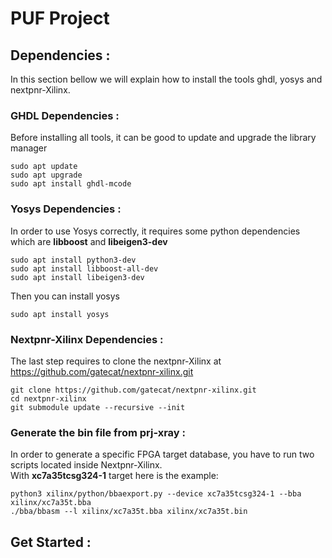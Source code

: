 # PUF Project

## Dependencies : 

In this section bellow we will explain how to install the tools ghdl, yosys and nextpnr-Xilinx.

### GHDL Dependencies :
Before installing all tools, it can be good to update and upgrade the library manager
```
sudo apt update
sudo apt upgrade
sudo apt install ghdl-mcode 
```

### Yosys Dependencies :
In order to use Yosys correctly, it requires some python dependencies which are **libboost** and **libeigen3-dev** 
```
sudo apt install python3-dev
sudo apt install libboost-all-dev
sudo apt install libeigen3-dev
```
Then you can install yosys
```
sudo apt install yosys
```

### Nextpnr-Xilinx Dependencies :
The last step requires to clone the nextpnr-Xilinx at https://github.com/gatecat/nextpnr-xilinx.git
```
git clone https://github.com/gatecat/nextpnr-xilinx.git
cd nextpnr-xilinx
git submodule update --recursive --init
```

### Generate the bin file from prj-xray :
In order to generate a specific FPGA target database, you have to run two scripts located inside Nextpnr-Xilinx.  
With **xc7a35tcsg324-1** target here is the example: 
```
python3 xilinx/python/bbaexport.py --device xc7a35tcsg324-1 --bba xilinx/xc7a35t.bba
./bba/bbasm --l xilinx/xc7a35t.bba xilinx/xc7a35t.bin
```

## Get Started : 
